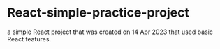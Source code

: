 # React-simple-practice-project

a simple React project that was created on 14 Apr 2023 that used basic React features.
